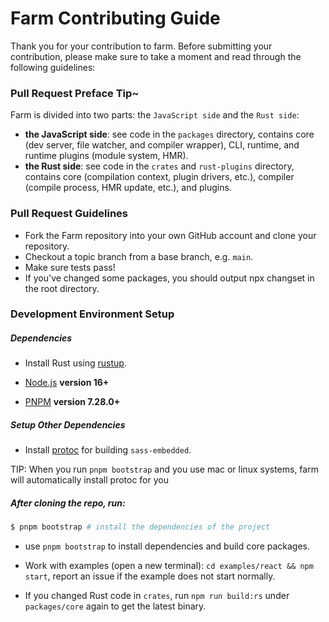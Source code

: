 # Farm Contributing Guide

Thank you for your contribution to farm. Before submitting your contribution, please make sure to take a moment and read through the following guidelines:

### Pull Request Preface Tip~

Farm is divided into two parts: the `JavaScript side` and the `Rust side`:

- **the JavaScript side**: see code in the `packages` directory, contains core (dev server, file watcher, and compiler wrapper), CLI, runtime, and runtime plugins (module system, HMR).
- **the Rust side**: see code in the `crates` and `rust-plugins` directory, contains core (compilation context, plugin drivers, etc.), compiler (compile process, HMR update, etc.), and plugins.

### Pull Request Guidelines

- Fork the Farm repository into your own GitHub account and clone your repository.
- Checkout a topic branch from a base branch, e.g. `main`.
- Make sure tests pass!
- If you've changed some packages, you should output npx changset in the root directory.

### Development Environment Setup

##### Dependencies

- Install Rust using [rustup](https://www.rust-lang.org/tools/install).

- [Node.js](https://nodejs.org) **version 16+**

- [PNPM](https://pnpm.io) **version 7.28.0+**

##### Setup Other Dependencies

- Install [protoc](https://grpc.io/docs/protoc-installation/) for building `sass-embedded`.

TIP: When you run `pnpm bootstrap` and you use mac or linux systems, farm will automatically install protoc for you

##### After cloning the repo, run:

```bash
$ pnpm bootstrap # install the dependencies of the project
```

- use `pnpm bootstrap` to install dependencies and build core packages.

- Work with examples (open a new terminal): `cd examples/react && npm start`, report an issue if the example does not start normally.

- If you changed Rust code in `crates`, run `npm run build:rs` under `packages/core` again to get the latest binary.
